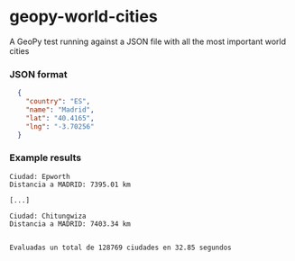 # geopy-world-cities
A GeoPy test running against a JSON file with all the most important world cities

### JSON format
```json
  {
    "country": "ES",
    "name": "Madrid",
    "lat": "40.4165",
    "lng": "-3.70256"
  }
```

### Example results
```
Ciudad: Epworth
Distancia a MADRID: 7395.01 km

[...]

Ciudad: Chitungwiza
Distancia a MADRID: 7403.34 km


Evaluadas un total de 128769 ciudades en 32.85 segundos
```
